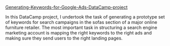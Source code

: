 [Generating-Keywords-for-Google-Ads-DataCamp-project](https://app.datacamp.com/learn/projects/400)

In this DataCamp project, I undertook the task of generating a prototype set of keywords for search campaigns in the sofas section of a major online furniture retailer. The most important task in structuring a search engine marketing account is mapping the right keywords to the right ads and making sure they send users to the right landing pages. 
